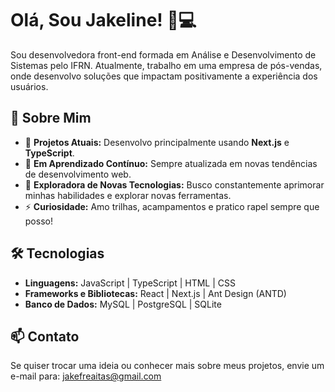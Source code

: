 # Olá, Sou Jakeline! 👋💻

Sou desenvolvedora front-end formada em Análise e Desenvolvimento de Sistemas pelo IFRN. Atualmente, trabalho em uma empresa de pós-vendas, onde desenvolvo soluções que impactam positivamente a experiência dos usuários.

## 🚀 Sobre Mim

- 🔭 **Projetos Atuais:** Desenvolvo principalmente usando **Next.js** e **TypeScript**.
- 🌱 **Em Aprendizado Contínuo:** Sempre atualizada em novas tendências de desenvolvimento web.
- 🤔 **Exploradora de Novas Tecnologias:** Busco constantemente aprimorar minhas habilidades e explorar novas ferramentas.
- ⚡ **Curiosidade:** Amo trilhas, acampamentos e pratico rapel sempre que posso!

## 🛠️ Tecnologias

- **Linguagens:** JavaScript | TypeScript | HTML | CSS
- **Frameworks e Bibliotecas:** React | Next.js | Ant Design (ANTD)
- **Banco de Dados:** MySQL | PostgreSQL | SQLite

## 📫 Contato

Se quiser trocar uma ideia ou conhecer mais sobre meus projetos, envie um e-mail para: [jakefreaitas@gmail.com](mailto:jakefreaitas@gmail.com)
